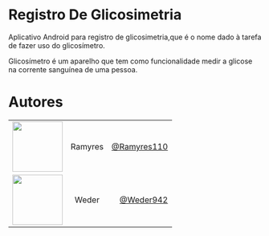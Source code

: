 # Registro De Glicosimetria

Aplicativo Android para registro de glicosimetria,que é o nome dado à tarefa de fazer uso do glicosímetro.

Glicosímetro é um aparelho que tem como funcionalidade medir a 
glicose na corrente sanguínea de uma pessoa.


# Autores

|                                                                                                    |               |       |
|----------------------------------------------------------------------------------------------------|:-------------:|------:|
| <img src="https://avatars1.githubusercontent.com/u/17148824?s=460&v=4" width="100" height="100" /> |  Ramyres      | [@Ramyres110](https://github.com/ramyres110) |
| <img src="https://avatars3.githubusercontent.com/u/26586869?s=460&v=4" width="100" height="100" /> |    Weder      | [@Weder942](https://github.com/weder942) |

